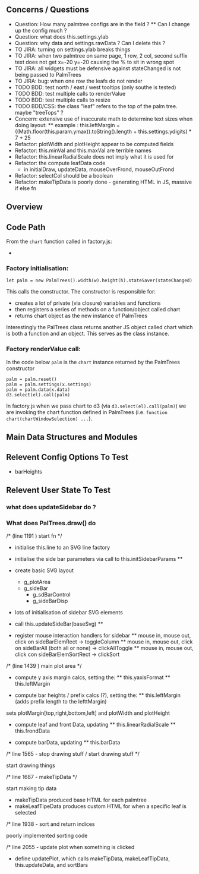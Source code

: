 ## Concerns / Questions

* Question: How many palmtree configs are in the field ?
  ** Can I change up the config much ?
* Question: what does this.settings.ylab
* Question: why data and settings.rawData ? Can I delete this ?
* TO JIRA: turning on settings.ylab breaks things
* TO JIRA: when two palmtree on same page, 1 row, 2 col, second suffix text does not get x=-20 y=-20 causing the % to sit in wrong spot
* TO JIRA: all widgets must be defensive against stateChanged is not being passed to PalmTrees
* TO JIRA: bug: when one row the leafs do not render
* TODO BDD: test north / east / west tooltips (only southe is tested)
* TODO BDD: test multiple calls to renderValue
* TODO BDD: test multiple calls to resize
* TODO BDD/CSS: the class "leaf" refers to the top of the palm tree. maybe "treeTops" ?
* Concern: extensive use of inaccurate math to determine text sizes when doing layout:
** example : this.leftMargin = ((Math.floor(this.param.ymax)).toString().length + this.settings.ydigits) * 7 + 25
* Refactor: plotWidth and plotHeight appear to be computed fields
* Refactor: this.minVal and this.maxVal are terrible names
* Refactor: this.linearRadialScale does not imply what it is used for
* Refactor: the compute leafData code
    * in initialDraw, updateData, mouseOverFrond, mouseOutFrond
* Refactor: selectCol should be a boolean
* Refactor: makeTipData is poorly done - generating HTML in JS, massive if else fn

## Overview

## Code Path

From the `chart` function called in factory.js:

* 

### Factory initialisation:

    let palm = new PalmTrees().width(w).height(h).stateSaver(stateChanged)
   
This calls the constructor. The constructor is responsible for:
    
 * creates a lot of private (via closure) variables and functions
 * then registers a series of methods on a function/object called chart
 * returns chart object as the new instance of PalmTrees 

Interestingly the PalTrees class returns another JS object called chart which is both a function and an object. This serves as the class instance. 

### Factory renderValue call:

In the code below `palm` is the `chart` instance returned by the PalmTrees constructor

    palm = palm.reset()
    palm = palm.settings(x.settings)
    palm = palm.data(x.data)
    d3.select(el).call(palm)


In factory.js when we pass chart to d3 (via `d3.select(el).call(palm)`) we are invoking the chart function defined in PalmTrees (i.e. `function chart(chartWindowSelection) ...`).

## Main Data Structures and Modules

## Relevent Config Options To Test

* barHeights

## Relevent User State To Test

### what does updateSidebar do ?


### What does PalTrees.draw() do

/* (line 1191 ) start fn */

* initialise this.line to an SVG line factory
* initialise the side bar parameters via call to this.initSidebarParams
  **


* create basic SVG layout
  * g_plotArea
  * g_sideBar
    * g_sdBarControl
    * g_sideBarDisp
    
* lots of initialisation of sidebar SVG elements 
* call this.updateSideBar(baseSvg)
  **      
* register mouse interaction handlers for sidebar
 ** mouse in, mouse out, click on sideBarElemRect -> toggleColumn
 ** mouse in, mouse out, click on sideBarAll (both all or none) -> clickAllToggle
 ** mouse in, mouse out, click con sideBarElemSortRect -> clickSort   
    
    
/* (line 1439 ) main plot area */

* compute y axis margin calcs, setting the:
 ** this.yaxisFormat
 ** this.leftMargin

* compute bar heights / prefix calcs (?), setting the: 
 ** this.leftMargin (adds prefix length to the lefttMargin)

sets plotMargin[top,right,bottom,left] and plotWidth and plotHeight

* compute leaf and front Data, updating
 ** this.linearRadialScale
 ** this.frondData
 
* compute barData, updating
 ** this.barData
 
/* line 1565 - stop drawing stuff / start drawing stuff */

start drawing things

/* line 1687 - makeTipData */

start making tip data
  * makeTipData produced base HTML for each palmtree
  * makeLeafTipeData produces custom HTML for when a specific leaf is selected
  
/* line 1938 - sort and return indices

poorly implemented sorting code 

/* line 2055 - update plot when something is clicked

* define updatePlot, which calls makeTipData, makeLeafTipData, this.updateData, and sortBars